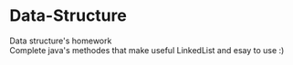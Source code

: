 # Data-Structure
Data structure's  homework  
Complete java's methodes that make useful LinkedList 
and esay to use :)
